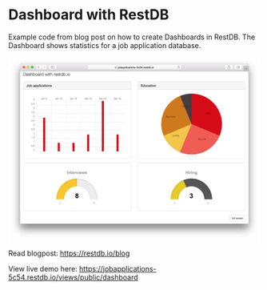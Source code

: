 # Dashboard with RestDB

Example code from blog post on how to create Dashboards in RestDB.
The Dashboard shows statistics for a job application database.

![Screen shot](./dashboard.png)

Read blogpost: https://restdb.io/blog

View live demo here: 
https://jobapplications-5c54.restdb.io/views/public/dashboard
